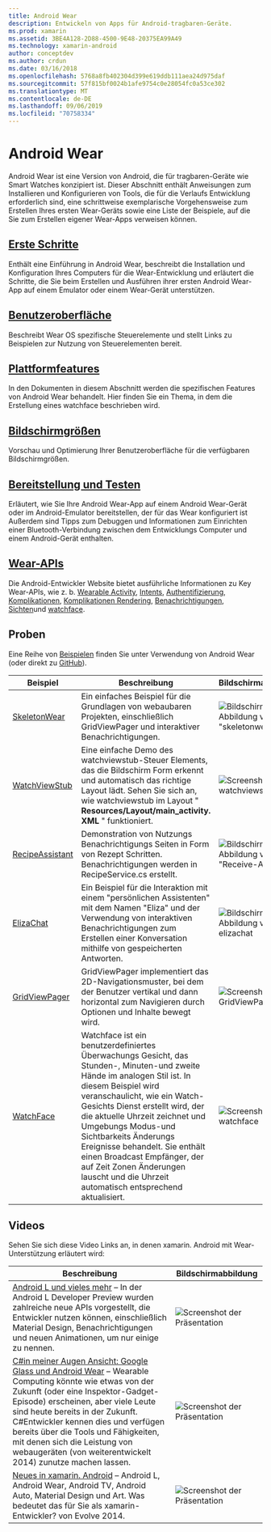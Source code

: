 ```yaml
---
title: Android Wear
description: Entwickeln von Apps für Android-tragbaren-Geräte.
ms.prod: xamarin
ms.assetid: 3BE4A128-2D88-4500-9E48-20375EA99A49
ms.technology: xamarin-android
author: conceptdev
ms.author: crdun
ms.date: 03/16/2018
ms.openlocfilehash: 5768a8fb402304d399e619ddb111aea24d975daf
ms.sourcegitcommit: 57f815bf0024b1afe9754c0e28054fc0a53ce302
ms.translationtype: MT
ms.contentlocale: de-DE
ms.lasthandoff: 09/06/2019
ms.locfileid: "70758334"
---
```

# <a name="android-wear"></a>Android Wear

Android Wear ist eine Version von Android, die für tragbaren-Geräte wie Smart Watches konzipiert ist. Dieser Abschnitt enthält Anweisungen zum Installieren und Konfigurieren von Tools, die für die Verlaufs Entwicklung erforderlich sind, eine schrittweise exemplarische Vorgehensweise zum Erstellen Ihres ersten Wear-Geräts sowie eine Liste der Beispiele, auf die Sie zum Erstellen eigener Wear-Apps verweisen können.

## <a name="getting-startedandroidwearget-startedindexmd"></a>[Erste Schritte](~/android/wear/get-started/index.md)

Enthält eine Einführung in Android Wear, beschreibt die Installation und Konfiguration Ihres Computers für die Wear-Entwicklung und erläutert die Schritte, die Sie beim Erstellen und Ausführen ihrer ersten Android Wear-App auf einem Emulator oder einem Wear-Gerät unterstützen.

## <a name="user-interfaceandroidwearuser-interfaceindexmd"></a>[Benutzeroberfläche](~/android/wear/user-interface/index.md)

Beschreibt Wear OS spezifische Steuerelemente und stellt Links zu Beispielen zur Nutzung von Steuerelementen bereit.

## <a name="platform-featuresandroidwearplatformindexmd"></a>[Plattformfeatures](~/android/wear/platform/index.md)

In den Dokumenten in diesem Abschnitt werden die spezifischen Features von Android Wear behandelt. Hier finden Sie ein Thema, in dem die Erstellung eines watchface beschrieben wird.

## <a name="screen-sizesandroidwearscreen-sizesmd"></a>[Bildschirmgrößen](~/android/wear/screen-sizes.md)

Vorschau und Optimierung Ihrer Benutzeroberfläche für die verfügbaren Bildschirmgrößen.

## <a name="deployment--testingandroidweardeploy-testindexmd"></a>[Bereitstellung und Testen](~/android/wear/deploy-test/index.md)

Erläutert, wie Sie Ihre Android Wear-App auf einem Android Wear-Gerät oder im Android-Emulator bereitstellen, der für das Wear konfiguriert ist Außerdem sind Tipps zum Debuggen und Informationen zum Einrichten einer Bluetooth-Verbindung zwischen dem Entwicklungs Computer und einem Android-Gerät enthalten.

## <a name="wear-apishttpsdeveloperandroidcomreferenceandroidsupportwearable"></a>[Wear-APIs](https://developer.android.com/reference/android/support/wearable)

Die Android-Entwickler Website bietet ausführliche Informationen zu Key Wear-APIs, wie z. b. [Wearable Activity](https://developer.android.com/reference/android/support/wearable/activity/package-summary.html), [Intents](https://developer.android.com/reference/com/google/android/wearable/intent/package-summary.html), [Authentifizierung](https://developer.android.com/reference/android/support/wearable/authentication/package-summary.html), [Komplikationen](https://developer.android.com/reference/android/support/wearable/complications/package-summary.html), [Komplikationen Rendering](https://developer.android.com/reference/android/support/wearable/complications/rendering/package-summary.html), [Benachrichtigungen](https://developer.android.com/reference/android/support/wearable/notifications/package-summary.html), [ Sichten](https://developer.android.com/reference/android/support/wearable/view/package-summary.html)und [watchface](https://developer.android.com/reference/android/support/wearable/watchface/package-summary.html).

## <a name="samples"></a>Proben

Eine Reihe von [Beispielen](https://docs.microsoft.com/samples/browse/?products=xamarin&term=Xamarin.Android+wear) finden Sie unter Verwendung von Android Wear (oder direkt zu [GitHub](https://github.com/xamarin/monodroid-samples/tree/master/wear)).

|Beispiel|Beschreibung|Bildschirmabbildung|
|--- |--- |--- |
|[SkeletonWear](https://docs.microsoft.com/samples/xamarin/monodroid-samples/wear-skeletonwear)|Ein einfaches Beispiel für die Grundlagen von webaubaren Projekten, einschließlich GridViewPager und interaktiver Benachrichtigungen.|![Bildschirm Abbildung von "skeletonwear"](images/skeleton.png)|
|[WatchViewStub](https://docs.microsoft.com/samples/xamarin/monodroid-samples/wear-watchviewstub)|Eine einfache Demo des watchviewstub-Steuer Elements, das die Bildschirm Form erkennt und automatisch das richtige Layout lädt. Sehen Sie sich an, wie watchviewstub im Layout " **Resources/Layout/main_activity. XML** " funktioniert.|![Screenshot von watchviewstub](images/watchview.png)|
|[RecipeAssistant](https://docs.microsoft.com/samples/xamarin/monodroid-samples/wear-recipeassistant)|Demonstration von Nutzungs Benachrichtigungs Seiten in Form von Rezept Schritten. Benachrichtigungen werden in RecipeService.cs erstellt.|![Bildschirm Abbildung von "Receive-Assistant"](images/recipeassist.png)|
|[ElizaChat](https://docs.microsoft.com/samples/xamarin/monodroid-samples/wear-elizachat)|Ein Beispiel für die Interaktion mit einem "persönlichen Assistenten" mit dem Namen "Eliza" und der Verwendung von interaktiven Benachrichtigungen zum Erstellen einer Konversation mithilfe von gespeicherten Antworten.|![Bildschirm Abbildung von elizachat](images/eliza.png)|
|[GridViewPager](https://docs.microsoft.com/samples/xamarin/monodroid-samples/wear-gridviewpager)|GridViewPager implementiert das 2D-Navigationsmuster, bei dem der Benutzer vertikal und dann horizontal zum Navigieren durch Optionen und Inhalte bewegt wird.|![Screenshot von GridViewPager](images/gridviewpager.png)|
|[WatchFace](https://docs.microsoft.com/samples/xamarin/monodroid-samples/wear-watchface)|Watchface ist ein benutzerdefiniertes Überwachungs Gesicht, das Stunden-, Minuten-und zweite Hände im analogen Stil ist. In diesem Beispiel wird veranschaulicht, wie ein Watch-Gesichts Dienst erstellt wird, der die aktuelle Uhrzeit zeichnet und Umgebungs Modus-und Sichtbarkeits Änderungs Ereignisse behandelt. Sie enthält einen Broadcast Empfänger, der auf Zeit Zonen Änderungen lauscht und die Uhrzeit automatisch entsprechend aktualisiert.|![Screenshot von watchface](images/gridviewpager.png)|

## <a name="videos"></a>Videos

Sehen Sie sich diese Video Links an, in denen xamarin. Android mit Wear-Unterstützung erläutert wird:

|Beschreibung|Bildschirmabbildung|
|--- |--- |
|[Android L und vieles mehr](https://blog.xamarin.com/webinar-recording-android-l-and-so-much-more/) &ndash; In der Android L Developer Preview wurden zahlreiche neue APIs vorgestellt, die Entwickler nutzen können, einschließlich Material Design, Benachrichtigungen und neuen Animationen, um nur einige zu nennen.|![Screenshot der Präsentation](images/video-android-l.png)|
|[C#in meiner Augen Ansicht: Google Glass und Android Wear](https://www.youtube.com/watch?v=80H8tXByZQc) &ndash; Wearable Computing könnte wie etwas von der Zukunft (oder eine Inspektor-Gadget-Episode) erscheinen, aber viele Leute sind heute bereits in der Zukunft. C#Entwickler kennen dies und verfügen bereits über die Tools und Fähigkeiten, mit denen sich die Leistung von webaugeräten (von weiterentwickelt 2014) zunutze machen lassen.|![Screenshot der Präsentation](images/video-eyes-ears.png)|
|[Neues in xamarin. Android](https://www.youtube.com/watch?v=Gpqc2XZIQfU) &ndash; Android L, Android Wear, Android TV, Android Auto, Material Design und Art. Was bedeutet das für Sie als xamarin-Entwickler? von Evolve 2014.|![Screenshot der Präsentation](Images/video-whats-new.png)|

<!--

March 18
https://blog.xamarin.com/android-wear/

August 14
https://blog.xamarin.com/android-l-developer-preview-android-wear-support/

August 27
https://blog.xamarin.com/tips-for-your-first-android-wear-app/

Watch Face
https://github.com/Redth/Xamarin.Wear.WatchFace
-->
